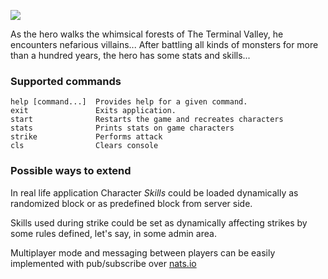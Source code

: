 ![](https://repository-images.githubusercontent.com/186971401/cb2ed080-7815-11e9-81bd-140e7205abe2)

As the hero walks the whimsical forests of The Terminal Valley, he encounters nefarious villains... After battling all kinds of monsters for more than a hundred years, the hero has some stats and skills... 

### Supported commands
```
help [command...]  Provides help for a given command.
exit               Exits application.
start              Restarts the game and recreates characters
stats              Prints stats on game characters
strike             Performs attack
cls                Clears console
```

### Possible ways to extend

In real life application Character _Skills_ could be loaded dynamically as randomized block or as predefined block from server side.

Skills used during strike could be set as dynamically affecting strikes by some rules defined, let's say, in some admin area.

Multiplayer mode and messaging between players can be easily implemented with pub/subscribe over [nats.io](nats.io)